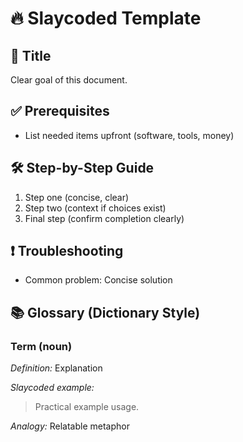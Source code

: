 # 🔥 Slaycoded Template

## 📝 Title
Clear goal of this document.

## ✅ Prerequisites
- List needed items upfront (software, tools, money)

## 🛠️ Step-by-Step Guide
1. Step one (concise, clear)
2. Step two (context if choices exist)
3. Final step (confirm completion clearly)

## ❗ Troubleshooting
- Common problem: Concise solution

## 📚 Glossary (Dictionary Style)
### Term (noun)
*Definition:* Explanation

*Slaycoded example:*
> Practical example usage.

*Analogy:* Relatable metaphor
